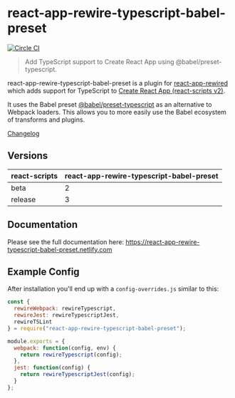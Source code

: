 # react-app-rewire-typescript-babel-preset

[![Circle CI][circle-status]][circle-link]

> Add TypeScript support to Create React App using @babel/preset-typescript.

react-app-rewire-typescript-babel-preset is a plugin for [react-app-rewired]
which adds support for TypeScript to [Create React App (react-scripts v2)][react-scripts-v2].

It uses the Babel preset [@babel/preset-typescript][babel-preset] as an alternative to Webpack loaders. This allows you to more easily use the Babel ecosystem of transforms and plugins.

[Changelog](docs/changelog.md)

## Versions

| react-scripts | react-app-rewire-typescript-babel-preset |
| ------------- | ---------------------------------------- |
| beta          | 2                                        |
| release       | 3                                        |

## Documentation

Please see the full documentation here: https://react-app-rewire-typescript-babel-preset.netlify.com

## Example Config

After installation you'll end up with a `config-overrides.js` similar to this:

```javascript
const {
  rewireWebpack: rewireTypescript,
  rewireJest: rewireTypescriptJest,
  rewireTSLint
} = require("react-app-rewire-typescript-babel-preset");

module.exports = {
  webpack: function(config, env) {
    return rewireTypescript(config);
  },
  jest: function(config) {
    return rewireTypescriptJest(config);
  }
};
```

[circle-link]: https://circleci.com/gh/strothj/react-app-rewire-typescript-babel-preset
[circle-status]: https://circleci.com/gh/strothj/react-app-rewire-typescript-babel-preset.svg?style=shield&circle-token=3c1db615e8de775cca8548d5634019e56b8a1d6
[react-app-rewired]: https://github.com/timarney/react-app-rewired
[react-scripts-v2]: https://github.com/facebook/create-react-app/issues/3815
[babel-preset]: https://github.com/babel/babel/tree/master/packages/babel-preset-typescript
